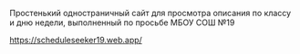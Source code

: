 Простенький одностраничный сайт для просмотра описания по классу и дню недели, выполненный по просьбе МБОУ СОШ №19

https://scheduleseeker19.web.app/
